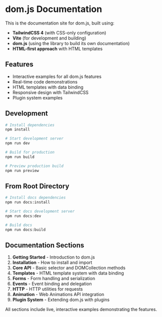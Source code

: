 # dom.js Documentation

This is the documentation site for dom.js, built using:

- **TailwindCSS 4** (with CSS-only configuration)
- **Vite** (for development and building)  
- **dom.js** (using the library to build its own documentation)
- **HTML-first approach** with HTML templates

## Features

- Interactive examples for all dom.js features
- Real-time code demonstrations
- HTML templates with data binding
- Responsive design with TailwindCSS
- Plugin system examples

## Development

```bash
# Install dependencies
npm install

# Start development server
npm run dev

# Build for production
npm run build

# Preview production build
npm run preview
```

## From Root Directory

```bash
# Install docs dependencies
npm run docs:install

# Start docs development server
npm run docs:dev

# Build docs
npm run docs:build
```

## Documentation Sections

1. **Getting Started** - Introduction to dom.js
2. **Installation** - How to install and import
3. **Core API** - Basic selector and DOMCollection methods  
4. **Templates** - HTML template system with data binding
5. **Forms** - Form handling and serialization
6. **Events** - Event binding and delegation
7. **HTTP** - HTTP utilities for requests
8. **Animation** - Web Animations API integration
9. **Plugin System** - Extending dom.js with plugins

All sections include live, interactive examples demonstrating the features.